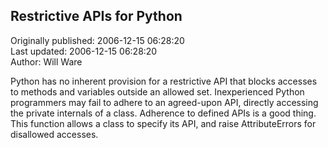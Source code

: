 ## Restrictive APIs for Python  
Originally published: 2006-12-15 06:28:20  
Last updated: 2006-12-15 06:28:20  
Author: Will Ware  
  
Python has no inherent provision for a restrictive API that blocks accesses to methods and variables outside an allowed set. Inexperienced Python programmers may fail to adhere to an agreed-upon API, directly accessing the private internals of a class. Adherence to defined APIs is a good thing. This function allows a class to specify its API, and raise AttributeErrors for disallowed accesses.